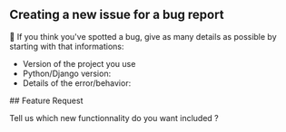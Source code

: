 <!-- For a "new issue", remove the part "Feature request" at the bottom of the page
For a "Feature request", remove everything above "Feature request" -->

## Creating a new issue for a bug report

:bug: If you think you've spotted a bug, give as many details as possible by starting with that informations:

* Version of the project you use
* Python/Django version:
* Details of the error/behavior:

## Feature Request 

Tell us which new functionnality do you want included ?
